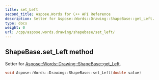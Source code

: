 ```yaml
---
title: set_Left
second_title: Aspose.Words for C++ API Reference
description: Setter for Aspose::Words::Drawing::ShapeBase::get_Left. 
type: docs
weight: 0
url: /cpp/aspose.words.drawing/shapebase/set_left/
---
```

## ShapeBase.set_Left method


Setter for [Aspose::Words::Drawing::ShapeBase::get_Left](./get_left/).

```cpp
void Aspose::Words::Drawing::ShapeBase::set_Left(double value)
```

